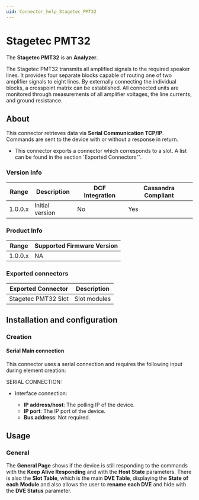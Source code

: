 ```yaml
---
uid: Connector_help_Stagetec_PMT32
---
```


# Stagetec PMT32

The **Stagetec PMT32** is an **Analyzer**.

The Stagetec PMT32 transmits all amplified signals to the required speaker lines. It provides four separate blocks capable of routing one of two amplifier signals to eight lines. By externally connecting the individual blocks, a crosspoint matrix can be established. All connected units are monitored through measurements of all amplifier voltages, the line currents, and ground resistance.

## About

This connector retrieves data via **Serial Communication TCP/IP**. Commands are sent to the device with or without a response in return.

- This connector exports a connector which corresponds to a slot. A list can be found in the section 'Exported Connectors'".

### Version Info

| **Range** | **Description** | **DCF Integration** | **Cassandra Compliant** |
|------------------|-----------------|---------------------|-------------------------|
| 1.0.0.x          | Initial version | No                  | Yes                     |

### Product Info

| Range | Supported Firmware Version |
|------------------|-----------------------------|
| 1.0.0.x          | NA                          |

### Exported connectors

| **Exported Connector** | **Description** |
|-----------------------|-----------------|
| Stagetec PMT32 Slot   | Slot modules    |

## Installation and configuration

### Creation

#### Serial Main connection

This connector uses a serial connection and requires the following input during element creation:

SERIAL CONNECTION:

- Interface connection:

  - **IP address/host**: The polling IP of the device.
  - **IP port**: The IP port of the device.
  - **Bus address**: Not required.

## Usage

### General

The **General Page** shows if the device is still responding to the commands with the **Keep Alive Responding** and with the **Host State** parameters.
There is also the **Slot Table**, which is the main **DVE Table**, displaying the **State** **of each** **Module** and also allows the user to **rename each DVE** and hide with the **DVE Status** parameter.
